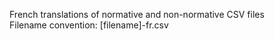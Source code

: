 French translations of normative and non-normative CSV files  
Filename convention: [filename]-fr.csv
